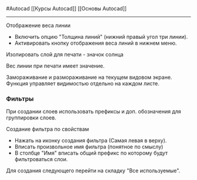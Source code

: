 #Autocad 
[[Курсы Autocad]]
[[Основы Autocad]]
__________
Отображение веса линии 
- Включить опцию "Толщина линий" (нижний правый угол три линии).
- Активировать кнопку отображения веса линий в нижнем меню.

Изолировать слой для печати - значок солнца

Вес линии при печати имеет значение.

Замораживание и размораживание на текущем видовом экране. Функция управляет видимостью отдельно на каждом листе.

### Фильтры
При создании слоев использовать префиксы и доп. обозначения для группировки слоев.

Создание фильтра по свойствам
- Нажать на иконку создания фильтра (Самая левая в верху).
- Вписать произвольное имя фильтра (понятное по смыслу)
- В столбце "Имя" вписать общий префикс по которому будут фильтроваться слои.

Для создания следующего перейти на складку "Все используемые".

